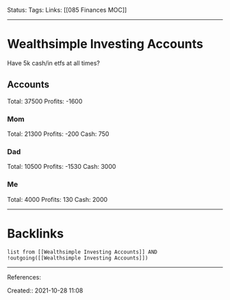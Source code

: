 Status: 
Tags: 
Links: [[085 Finances MOC]]
___
# Wealthsimple Investing Accounts
Have 5k cash/in etfs at all times?
## Accounts
Total: 37500
Profits: -1600
### Mom
Total: 21300
Profits: -200
Cash: 750

### Dad
Total: 10500
Profits: -1530
Cash: 3000

### Me
Total: 4000
Profits: 130
Cash: 2000
___
# Backlinks
```dataview
list from [[Wealthsimple Investing Accounts]] AND !outgoing([[Wealthsimple Investing Accounts]])
```
___
References:

Created:: 2021-10-28 11:08
